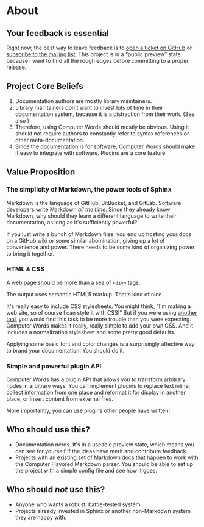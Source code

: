 # About

## Your feedback is essential

Right now, the best way to leave feedback is to
[open a ticket on GitHub](http://github.com/irskep/computerwords/issues)
or [subscribe to the mailing list](https://groups.google.com/forum/#!forum/computerwords).
This project is in a “public preview” state
because I want to find all the rough edges before committing to a proper
release.

## Project Core Beliefs

1. Documentation authors are mostly library maintainers.
2. Library maintainers don't want to invest lots of time in their documentation
   system, because it is a distraction from their work. (See also
   <heading-link name="faq" />)
3. Therefore, using Computer Words should mostly be obvious. Using it should
   not require authors to constantly refer to syntax references or other
   meta-documentation.
4. Since the documentation is for software, Computer Words should make it
   easy to integrate with software. Plugins are a core feature.

## Value Proposition

### The simplicity of Markdown, the power tools of Sphinx

Markdown is the language of GitHub, BitBucket, and GitLab. Software developers
write Markdown *all the time.* Since they already know Markdown, why should
they learn a different language to write their documentation, as long as it's
sufficiently powerful?

If you just write a bunch of Markdown files, you end up hosting your docs
on a GitHub wiki or some similar abomination, giving up a lot of convenience
and power. There needs to be some kind of organizing power to bring it
together.

### HTML & CSS

A web page should be more than a sea of `<div>` tags.

The output uses semantic HTML5 markup. That's kind of nice.

It's really easy to include CSS stylesheets. You might think, “I'm making a web
site, so of course I can style it with CSS!” But if you were using
[another tool](http://sphinx-doc.org), you would find this task to be more
trouble than you were expecting. Computer Words makes it really, really simple
to add your own CSS. And it includes a normalization stylesheet and some
pretty good defaults.

Applying some basic font and color changes is a surprisingly affective way
to brand your documentation. You should do it.

### Simple and powerful plugin API

Computer Words has a plugin API that allows you to transform arbitrary nodes in
arbitrary ways. You can implement plugins to replace text inline, collect
information from one place and reformat it for display in another place, or
insert content from external files.

More importantly, you can use plugins other people have written!

## Who should use this?

* Documentation nerds. It's in a useable preview state, which means you can
  see for yourself if the ideas have merit and contribute feedback.
* Projects with an existing set of Markdown docs that happen to work with
  the Computer Flavored Markdown parser. You should be able to set up the
  project with a simple config file and see how it goes.

## Who should *not* use this?

* Anyone who wants a robust, battle-tested system.
* Projects already invested in Sphinx or another non-Markdown system they are
  happy with.
